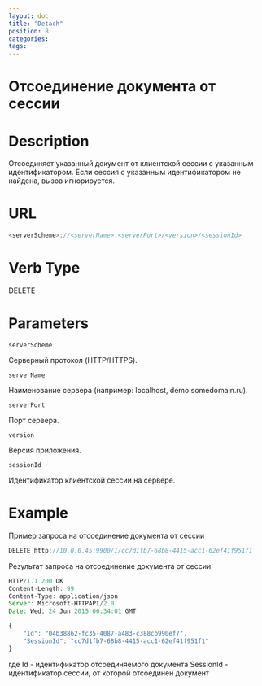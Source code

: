```yaml
---
layout: doc
title: "Detach"
position: 8
categories: 
tags:
---
```


# Отсоединение документа от сессии

# Description
Отсоединяет указанный документ от клиентской сессии с указанным идентификатором.
Если сессия с указанным идентификатором не найдена, вызов игнорируется.

# URL
```js
<serverScheme>://<serverName>:<serverPort>/<version>/<sessionId>
```

# Verb Type

DELETE

# Parameters

`serverScheme`

Серверный протокол (HTTP/HTTPS).

`serverName`

Наименование сервера (например: localhost, demo.somedomain.ru).

`serverPort`

Порт сервера.

`version`

Версия приложения.

`sessionId`

Идентификатор клиентской сессии на сервере.

# Example

Пример запроса на отсоединение документа от сессии

```js
DELETE http://10.0.0.45:9900/1/cc7d1fb7-68b8-4415-acc1-62ef41f951f1
```

Результат запроса на отсоединение документа от сессии

```js
HTTP/1.1 200 OK
Content-Length: 99
Content-Type: application/json
Server: Microsoft-HTTPAPI/2.0
Date: Wed, 24 Jun 2015 06:34:01 GMT

{
	"Id": "04b38862-fc35-4087-a483-c388cb990ef7",
	"SessionId": "cc7d1fb7-68b8-4415-acc1-62ef41f951f1"
}
```
где Id - идентификатор отсоединяемого документа
SessionId - идентификатор сессии, от которой отсоединен документ